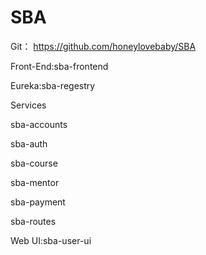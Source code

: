 # SBA
Git： https://github.com/honeylovebaby/SBA

Front-End:sba-frontend

Eureka:sba-regestry

Services

sba-accounts

sba-auth

sba-course

sba-mentor

sba-payment

sba-routes

Web UI:sba-user-ui
